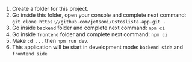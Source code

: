 1. Create a folder for this project.  
2. Go inside this folder, open your console and complete next command: `git clone https://github.com/jetsoni/Ostoslista-app.git .`  
3. Go inside `backend` folder and complete next command: `npm ci`
4. Go inside `frontend` folder and complete next command: `npm ci`  
5. Make `cd ...` then `npm run dev`. 
6. This application will be start in development mode: `backend side` and `frontend side`
